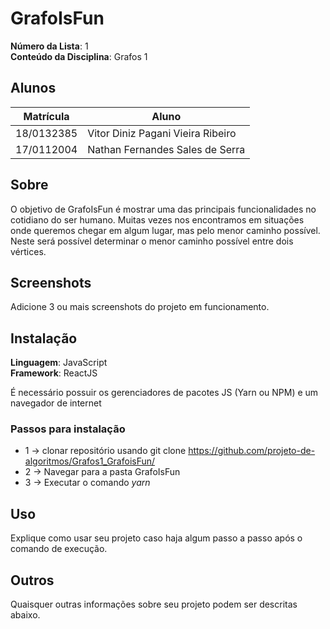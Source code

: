 # GrafoIsFun

**Número da Lista**: 1<br>
**Conteúdo da Disciplina**: Grafos 1<br>

## Alunos
|Matrícula | Aluno |
| -- | -- |
| 18/0132385  |  Vitor Diniz Pagani Vieira Ribeiro |
| 17/0112004  |  Nathan Fernandes Sales de Serra |

## Sobre 
O objetivo de GrafoIsFun é mostrar uma das principais funcionalidades no cotidiano do ser humano.
Muitas vezes nos encontramos em situações onde queremos chegar em algum lugar, mas pelo menor caminho possível.
Neste será possível determinar o menor caminho possível entre dois vértices.

## Screenshots
Adicione 3 ou mais screenshots do projeto em funcionamento.

## Instalação 
**Linguagem**: JavaScript<br>
**Framework**: ReactJS<br>

É necessário possuir os gerenciadores de pacotes JS (Yarn ou NPM) e um navegador de internet

### Passos para instalação
  *  1 -> clonar repositório usando git clone https://github.com/projeto-de-algoritmos/Grafos1_GrafoisFun/
  *  2 -> Navegar para a pasta GrafoIsFun
  *  3 -> Executar o comando _yarn_


## Uso 
Explique como usar seu projeto caso haja algum passo a passo após o comando de execução.

## Outros 
Quaisquer outras informações sobre seu projeto podem ser descritas abaixo.




